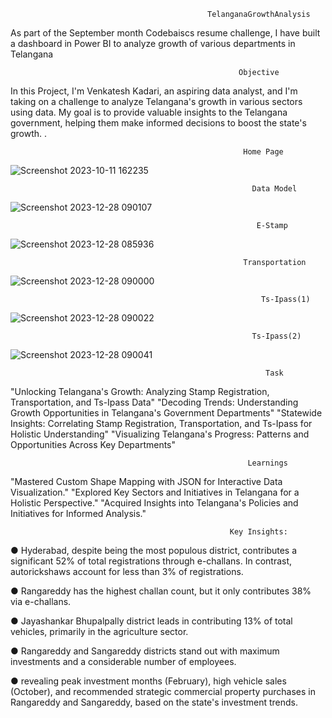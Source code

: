                                                 TelanganaGrowthAnalysis
As part of the September month Codebaiscs resume challenge, I have built a dashboard in Power BI to analyze growth of various departments in Telangana

                                                       Objective
In this Project, I'm Venkatesh Kadari, an aspiring data analyst, and I'm taking on a challenge to analyze Telangana's growth in various sectors using data. My goal is to provide valuable insights to the Telangana government, helping them make informed decisions to boost the state's growth.
.

                                                        Home Page
![Screenshot 2023-10-11 162235](https://github.com/venkateshkadari493/Project-Portfolio/assets/144048777/21d9954d-1e7e-4949-86a7-7d3972dd02c3)


                                                          Data Model
                                                          

![Screenshot 2023-12-28 090107](https://github.com/venkateshkadari493/Project-Portfolio/assets/144048777/7bc14618-d0d8-4e80-8116-8306febfaf0b)


                                                           E-Stamp
                                                                                                
![Screenshot 2023-12-28 085936](https://github.com/venkateshkadari493/Project-Portfolio/assets/144048777/1b1ef8eb-7d4f-4e36-8f3b-7ba323023a09)




                                                        Transportation                                                          
![Screenshot 2023-12-28 090000](https://github.com/venkateshkadari493/Project-Portfolio/assets/144048777/ccb41484-9211-4e8b-84fc-b37fc5a41520)
                                                    
        
                                                            Ts-Ipass(1)
                                                            
![Screenshot 2023-12-28 090022](https://github.com/venkateshkadari493/Project-Portfolio/assets/144048777/1eb8d334-c7c8-4ef5-8930-1caf5f55c161)

   
                                                          
                                                          Ts-Ipass(2)
                                                
![Screenshot 2023-12-28 090041](https://github.com/venkateshkadari493/Project-Portfolio/assets/144048777/7b3dd3fc-aafd-4e5f-8572-85eaf79c9d29)
  


                                                                                   
                                                             Task
"Unlocking Telangana's Growth: Analyzing Stamp Registration, Transportation, and Ts-Ipass Data"
"Decoding Trends: Understanding Growth Opportunities in Telangana's Government Departments"
"Statewide Insights: Correlating Stamp Registration, Transportation, and Ts-Ipass for Holistic Understanding"
"Visualizing Telangana's Progress: Patterns and Opportunities Across Key Departments"  

                                                         Learnings
"Mastered Custom Shape Mapping with JSON for Interactive Data Visualization."
"Explored Key Sectors and Initiatives in Telangana for a Holistic Perspective."
"Acquired Insights into Telangana's Policies and Initiatives for Informed Analysis."      

                                                     Key Insights:
● Hyderabad, despite being the most populous district, contributes a significant 52% of total registrations through e-challans. In contrast, autorickshaws account for less than 3% of registrations.

● Rangareddy has the highest challan count, but it only contributes 38% via e-challans.

● Jayashankar Bhupalpally district leads in contributing 13% of total vehicles, primarily in the agriculture sector.

● Rangareddy and Sangareddy districts stand out with maximum investments and a considerable number of employees.

● revealing peak investment months (February), high vehicle sales (October), and recommended strategic commercial property purchases in Rangareddy and Sangareddy, based on the state's investment trends.
